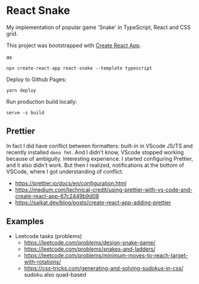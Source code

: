 # React Snake

My implementation of popular game 'Snake' in TypeScript, React and CSS grid.

This project was bootstrapped with [Create React App](https://github.com/facebook/create-react-app).

as

```
npx create-react-app react-snake --template typescript
```

Deploy to Github Pages:

```
yarn deploy
```

Run production build locally:

```
serve -s build
```

## Prettier

In fact I did have conflict between formatters: built-in in VScode JS/TS and recently installed `deno fmt`.
And I didn't know, VScode stopped working because of ambiguity. Interesting experience. I started configuring Prettier, and it also didn't work. But then I realized, notifications at the bottom of VSCode, where I got understanding of conflict.

- https://prettier.io/docs/en/configuration.html
- https://medium.com/technical-credit/using-prettier-with-vs-code-and-create-react-app-67c2449b9d08
- https://saikat.dev/blog/posts/create-react-app-adding-prettier


## Examples

- Leetcode tasks (problems)
    - https://leetcode.com/problems/design-snake-game/
    - https://leetcode.com/problems/snakes-and-ladders/
    - https://leetcode.com/problems/minimum-moves-to-reach-target-with-rotations/
    - https://css-tricks.com/generating-and-solving-sudokus-in-css/ sudoku also quad-based
